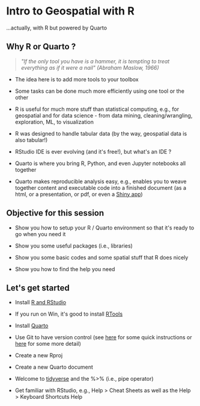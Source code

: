 # Intro to Geospatial with R

...actually, with R but powered by Quarto

## Why R or Quarto ?

> *"If the only tool you have is a hammer, it is tempting to treat everything as if it were a nail" (Abraham Maslow, 1966)*

-   The idea here is to add more tools to your toolbox

-   Some tasks can be done much more efficiently using one tool or the other

-   R is useful for much more stuff than statistical computing, e.g., for geospatial and for data science - from data mining, cleaning/wrangling, exploration, ML, to visualization

-   R was designed to handle tabular data (by the way, geospatial data is also tabular!)

-   RStudio IDE is ever evolving (and it's free!), but what's an IDE ?

-   Quarto is where you bring R, Python, and even Jupyter notebooks all together

-   Quarto makes reproducible analysis easy, e.g., enables you to weave together content and executable code into a finished document (as a html, or a presentation, or pdf, or even a [Shiny app](https://shiny.rstudio.com))

## Objective for this session

-   Show you how to setup your R / Quarto environment so that it's ready to go when you need it

-   Show you some useful packages (i.e., libraries)

-   Show you some basic codes and some spatial stuff that R does nicely

-   Show you how to find the help you need

## Let's get started

-   Install [R and RStudio](https://posit.co/download/rstudio-desktop)

-   If you run on Win, it's good to install [RTools](https://cran.r-project.org/bin/windows/Rtools)

-   Install [Quarto](https://quarto.org)

-   Use Git to have version control (see [here](https://jennybc.github.io/2014-05-12-ubc/ubc-r/session03_git.html) for some quick instructions or [here](https://happygitwithr.com/index.html) for some more detail)

-   Create a new Rproj

-   Create a new Quarto document

-   Welcome to [tidyverse](https://www.tidyverse.org/) and the %\>% (i.e., pipe operator)

-   Get familiar with RStudio, e.g., Help \> Cheat Sheets as well as the Help \> Keyboard Shortcuts Help
